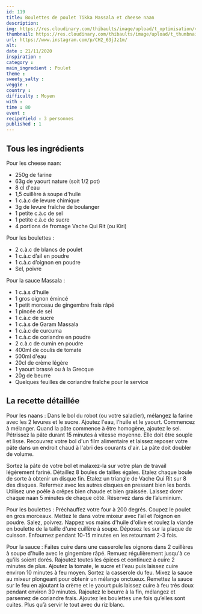 ```yaml
---
id: 119
title: Boulettes de poulet Tikka Massala et cheese naan
description: 
img: https://res.cloudinary.com/thibaults/image/upload/t_optimisation/v1606066145/Recipes/20201121_boulettes_tikka_massala.jpg
thumbnail: https://res.cloudinary.com/thibaults/image/upload/t_thumbnail_josie/v1606066145/Recipes/20201121_boulettes_tikka_massala.jpg
url: https://www.instagram.com/p/CH2_63jJz1m/
alt: 
date : 21/11/2020
inspiration : 
category : 
main_ingredient : Poulet
theme : 
sweety_salty : 
veggie : 
country :
difficulty : Moyen
with : 
time : 80
event :
recipeYield : 3 personnes
published : 1
---
```


## Tous les ingrédients
Pour les cheese naan:
 - 250g de farine
 - 63g de yaourt nature (soit 1/2 pot)
 - 8 cl d'eau
 - 1,5 cuillère à soupe d'huile
 - 1 c.à.c de levure chimique
 - 3g de levure fraîche de boulanger
 - 1 petite c.à.c de sel
 - 1 petite c.à.c de sucre
 - 4 portions de fromage Vache Qui Rit (ou Kiri)

Pour les boulettes :
 - 2 c.à.c de blancs de poulet
 - 1 c.à.c d’ail en poudre
 - 1 c.à.c d’oignon en poudre
 - Sel, poivre

Pour la sauce Massala :
 - 1 c.à.s d'huile
 - 1 gros oignon émincé
 - 1 petit morceau de gingembre frais râpé
 - 1 pincée de sel
 - 1 c.à.c de sucre
 - 1 c.à.s de Garam Massala
 - 1 c.à.c de curcuma
 - 1 c.à.c de coriandre en poudre
 - 2 c.à.c de cumin en poudre
 - 400ml de coulis de tomate
 - 500ml d'eau
 - 20cl de crème légère
 - 1 yaourt brassé ou à la Grecque
 - 20g de beurre
 - Quelques feuilles de coriandre fraîche pour le service

## La recette détaillée
Pour les naans :
Dans le bol du robot (ou votre saladier), mélangez la farine avec les 2 levures et le sucre. Ajoutez l'eau, l'huile et le yaourt. Commencez à mélanger. Quand la pâte commence à être homogène, ajoutez le sel. Pétrissez la pâte durant 15 minutes à vitesse moyenne. Elle doit être souple et lisse. Recouvrez votre bol d'un film alimentaire et laissez reposer votre pâte dans un endroit chaud à l'abri des courants d'air. La pâte doit doubler de volume.

Sortez la pâte de votre bol et malaxez-la sur votre plan de travail légèrement fariné. Détaillez 8 boules de tailles égales. Etalez chaque boule de sorte à obtenir un disque fin. Etalez un triangle de Vache Qui Rit sur 8 des disques. Refermez avec les autres disques en pressant bien les bords. Utilisez une poêle à crêpes bien chaude et bien graissée. Laissez dorer chaque naan 5 minutes de chaque côté. Réservez dans de l’aluminium.

Pour les boulettes :
Préchauffez votre four à 200 degrés. Coupez le poulet en gros morceaux. Mettez le dans votre mixeur avec l’ail et l’oignon en poudre. Salez, poivrez. Nappez vos mains d'huile d'olive et roulez la viande en boulette de la taille d'une cuillère à soupe. Déposez les sur la plaque de cuisson. Enfournez pendant 10-15 minutes en les retournant 2-3 fois.

Pour la sauce :
Faites cuire dans une casserole les oignons dans 2 cuillères à soupe d'huile avec le gingembre râpé. Remuez régulièrement jusqu'à ce qu'ils soient dorés. Rajoutez toutes les épices et continuez à cuire 2 minutes de plus. Ajoutez la tomate, le sucre et l'eau puis laissez cuire environ 10 minutes à feu moyen. Sortez la casserole du feu. Mixez la sauce au mixeur plongeant pour obtenir un mélange onctueux. Remettez la sauce sur le feu en ajoutant la crème et le yaourt puis laissez cuire à feu très doux pendant environ 30 minutes. Rajoutez le beurre à la fin, mélangez et parsemez de coriandre frais. Ajoutez les boulettes une fois qu’elles sont cuites. Plus qu’à servir le tout avec du riz blanc.